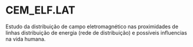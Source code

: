 # CEM_ELF.LAT
Estudo da distribuição de campo eletromagnético nas proximidades de linhas distribuição de energia (rede de distribuição) e possíveis influencias na vida humana.
